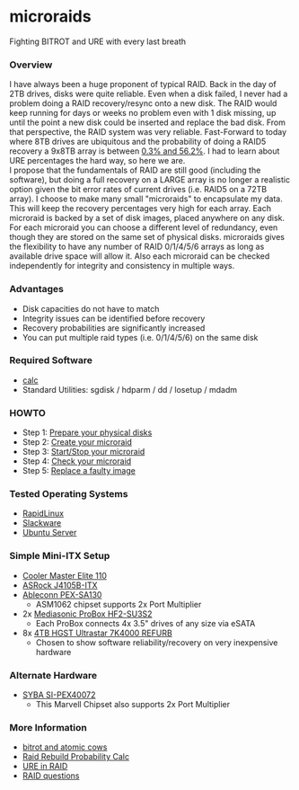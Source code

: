 # microraids
Fighting BITROT and URE with every last breath

### Overview
I have always been a huge proponent of typical RAID. 
Back in the day of 2TB drives, disks were quite reliable. 
Even when a disk failed, I never had a problem doing a RAID recovery/resync onto a new disk. 
The RAID would keep running for days or weeks no problem even with 1 disk missing, 
up until the point a new disk could be inserted and replace the bad disk. 
From that perspective, the RAID system was very reliable. 
Fast-Forward to today where 8TB drives are ubiquitous and the probability 
of doing a RAID5 recovery a 9x8TB array is between [0.3% and 56.2%](http://www.raid-failure.com/raid5-failure.aspx). 
I had to learn about URE percentages the hard way, so here we are. \
I propose that the fundamentals of RAID are still good (including the software), 
but doing a full recovery on a LARGE array is no longer a realistic option 
given the bit error rates of current drives (i.e. RAID5 on a 72TB array). 
I choose to make many small "microraids" to encapsulate my data. 
This will keep the recovery percentages very high for each array. 
Each microraid is backed by a set of disk images, placed anywhere on any disk. 
For each microraid you can choose a different level of redundancy, 
even though they are stored on the same set of physical disks. 
microraids gives the flexibility to have any number of RAID 0/1/4/5/6 arrays as long as available drive space will allow it. 
Also each microraid can be checked independently for integrity and consistency in multiple ways. 

### Advantages
* Disk capacities do not have to match
* Integrity issues can be identified before recovery
* Recovery probabilities are significantly increased
* You can put multiple raid types (i.e. 0/1/4/5/6) on the same disk

### Required Software
* [calc](https://sourceforge.net/projects/calc/)
* Standard Utilities: sgdisk / hdparm / dd / losetup / mdadm

### HOWTO
* Step 1: [Prepare your physical disks](https://github.com/Fullaxx/microraids/blob/master/PREPARE_EXAMPLE.md)
* Step 2: [Create your microraid](https://github.com/Fullaxx/microraids/blob/master/CREATE_EXAMPLE.md)
* Step 3: [Start/Stop your microraid](https://github.com/Fullaxx/microraids/blob/master/STOP_START_EXAMPLE.md)
* Step 4: [Check your microraid](https://github.com/Fullaxx/microraids/blob/master/CHECK_EXAMPLE.md)
* Step 5: [Replace a faulty image](https://github.com/Fullaxx/microraids/blob/master/REPLACE_EXAMPLE.md)

### Tested Operating Systems
* [RapidLinux](https://github.com/Fullaxx/RapidLinux)
* [Slackware](http://www.slackware.com/)
* [Ubuntu Server](https://ubuntu.com/)

### Simple Mini-ITX Setup
* [Cooler Master Elite 110](https://www.coolermaster.com/catalog/cases/mini-itx/elite110/)
* [ASRock J4105B-ITX](https://www.asrock.com/mb/Intel/J4105B-ITX/index.us.asp)
* [Ableconn PEX-SA130](https://www.amazon.com/dp/B07595M2MK)
  - ASM1062 chipset supports 2x Port Multiplier
* 2x [Mediasonic ProBox HF2-SU3S2](https://www.amazon.com/dp/B003X26VV4)
  - Each ProBox connects 4x 3.5" drives of any size via eSATA
* 8x [4TB HGST Ultrastar 7K4000 REFURB](https://www.amazon.com/dp/B0856WZT3B/)
  - Chosen to show software reliability/recovery on very inexpensive hardware

### Alternate Hardware
* [SYBA SI-PEX40072](https://www.sybausa.com/index.php?route=product/product&product_id=155)
  - This Marvell Chipset also supports 2x Port Multiplier

### More Information
* [bitrot and atomic cows](https://arstechnica.com/information-technology/2014/01/bitrot-and-atomic-cows-inside-next-gen-filesystems/)
* [Raid Rebuild Probability Calc](http://www.raid-failure.com/raid5-failure.aspx)
* [URE in RAID](http://www.raidtips.com/raid5-ure.aspx)
* [RAID questions](https://superuser.com/questions/1288587/btrfs-raid5-or-raid6-for-data-storage)

